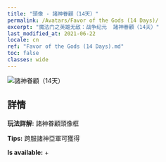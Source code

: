```yaml
---
title: "頭像 - 諸神眷顧（14天）"
permalink: /Avatars/Favor of the Gods (14 Days)/
excerpt: "魔法门之英雄无敌：战争纪元  諸神眷顧（14天）"
last_modified_at: 2021-06-22
locale: cn
ref: "Favor of the Gods (14 Days).md"
toc: false
classes: wide
---
```

 ![諸神眷顧（14天）](/images/a/avatarFrame_62.png)

## 詳情

 **玩法詳解:** 諸神眷顧頭像框 

 **Tips:** 跨服諸神亞軍可獲得 

 **Is available:**  + 

